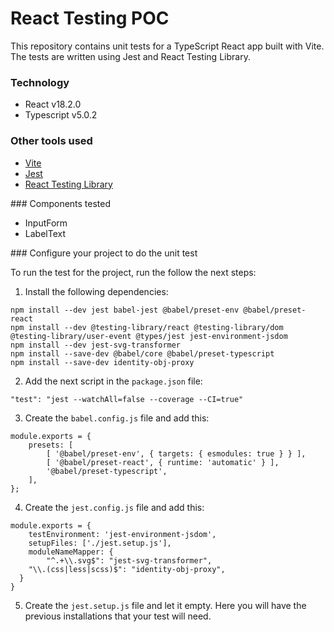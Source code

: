 # React Testing POC

This repository contains unit tests for a TypeScript React app built with Vite. The tests are written using Jest and React Testing Library.


### Technology
- React v18.2.0
- Typescript v5.0.2

### Other tools used
- [Vite](https://vitejs.dev/guide/)
- [Jest](https://jestjs.io/es-ES/docs/getting-started)
- [React Testing Library](https://testing-library.com/docs/react-testing-library/intro)

### Components tested

- InputForm
- LabelText

### Configure your project to do the unit test

To run the test for the project, run the follow the next steps:

1. Install the following dependencies:

```
npm install --dev jest babel-jest @babel/preset-env @babel/preset-react
npm install --dev @testing-library/react @testing-library/dom @testing-library/user-event @types/jest jest-environment-jsdom
npm install --dev jest-svg-transformer
npm install --save-dev @babel/core @babel/preset-typescript
npm install --save-dev identity-obj-proxy
```

2. Add the next script in the `package.json` file:

```
"test": "jest --watchAll=false --coverage --CI=true"
```

3. Create the `babel.config.js` file and add this:
```
module.exports = {
    presets: [
        [ '@babel/preset-env', { targets: { esmodules: true } } ],
        [ '@babel/preset-react', { runtime: 'automatic' } ],
        '@babel/preset-typescript',
    ],
};
```
4. Create the `jest.config.js` file and add this:
```
module.exports = {
    testEnvironment: 'jest-environment-jsdom',
    setupFiles: ['./jest.setup.js'],
    moduleNameMapper: {
        "^.+\\.svg$": "jest-svg-transformer",
	"\\.(css|less|scss)$": "identity-obj-proxy",
  }
}
```
5. Create the `jest.setup.js` file and let it empty. Here you will have the previous installations that your test will need.

